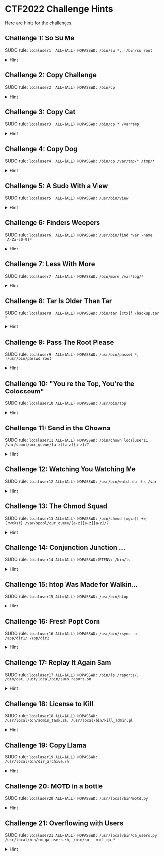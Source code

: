 # CTF2022 Challenge Hints
Here are hints for the challenges.

## Challenge 1: So Su Me
SUDO rule: `localuser1	ALL=(ALL) NOPASSWD: /bin/su *, !/bin/su root`

<details>
  <summary>Hint</summary>
Does that ! do what the author of rule intended it to do?
</details>

## Challenge 2: Copy Challenge
SUDO rule: `localuser2	ALL=(ALL) NOPASSWD: /bin/cp`

<details>
  <summary>Hint</summary>
You can copy any file, including one you wrote, to anywhere on the system, including overwriting files already in place!
</details>

## Challenge 3: Copy Cat
SUDO rule: `localuser3	ALL=(ALL) NOPASSWD: /bin/cp * /var/tmp`

<details>
  <summary>Hint</summary>
Have you thought about what a symbolic link could do for you?
</details>

## Challenge 4: Copy Dog
SUDO rule: `localuser4	ALL=(ALL) NOPASSWD: /bin/cp /var/tmp/* /tmp/*`

<details>
  <summary>Hint</summary>
Try connecting the dots?
</details>

## Challenge 5: A Sudo With a View
SUDO rule: `localuser5	ALL=(ALL) NOPASSWD: /usr/bin/view`

<details>
  <summary>Hint</summary>
Read that man page again.
</details>

## Challenge 6: Finders Weepers
SUDO rule: `localuser6	ALL=(ALL) NOPASSWD: /usr/bin/find /var -name [A-Za-z0-9]*`

<details>
  <summary>Hint</summary>
Check those command line arguments for find again.
</details>

## Challenge 7: Less With More
SUDO rule: `localuser7	ALL=(ALL) NOPASSWD: /bin/more /var/log/*`

<details>
  <summary>Hint</summary>
Have you tried typing h?
</details>

## Challenge 8: Tar Is Older Than Tar
SUDO rule: `localuser8	ALL=(ALL) NOPASSWD: /bin/tar [ctx]f /backup.tar *`

<details>
  <summary>Hint</summary>
Run "pwd", and consider that for a moment.
</details>

## Challenge 9: Pass The Root Please
SUDO rule: `localuser9	ALL=(ALL) NOPASSWD: /usr/bin/passwd *, !/usr/bin/passwd root`

<details>
  <summary>Hint</summary>
Consider the ! and the *.
</details>

## Challenge 10: "You're the Top, You're the Colosseum"
SUDO rule: `localuser10	ALL=(ALL) NOPASSWD: /usr/bin/top`

<details>
  <summary>Hint</summary>
Re-read that top man page.
</details>

## Challenge 11: Send in the Chowns
SUDO rule: `localuser11	ALL=(ALL) NOPASSWD: /bin/chown localuser11 /var/spool/our_queue/[a-z][a-z][a-z]/?`

<details>
  <summary>Hint</summary>
Concentrate on the '?'.
</details>

## Challenge 12: Watching You Watching Me
SUDO rule: `localuser12	ALL=(ALL) NOPASSWD: /usr/bin/watch du -hs /var`

<details>
  <summary>Hint</summary>
Are you on the right *path*?
</details>

## Challenge 13: The Chmod Squad
SUDO rule: `localuser13	ALL=(ALL) NOPASSWD: /bin/chmod [ugoa][-+=][rwxXst] /var/spool/our_queue/[a-z][a-z][a-z]/?`

<details>
  <summary>Hint</summary>
Try re-reading the chmod man page.
</details>

## Challenge 14: Conjunction Junction ...
SUDO rule: `localuser14	ALL=(ALL) NOPASSWD:SETENV: /bin/ls`

<details>
  <summary>Hint</summary>
Look at sudo -l again, and read all the things.
</details>

## Challenge 15: htop Was Made for Walkin...
SUDO rule: `localuser15	ALL=(ALL) NOPASSWD: /usr/bin/htop`

<details>
  <summary>Hint</summary>
To find the right path, hit h and go through all the features.
</details>

## Challenge 16: Fresh Popt Corn
SUDO rule: `localuser16	ALL=(ALL) NOPASSWD: /usr/bin/rsync -a /app/dir1/ /app/dir2`

<details>
  <summary>Hint</summary>
Try ldd and re-read the man page.
</details>

## Challenge 17: Replay It Again Sam
SUDO rule: `localuser17	ALL=(ALL) NOPASSWD: /bin/ls /reports/, /bin/cat, /usr/local/bin/sudo_report.sh`

<details>
  <summary>Hint</summary>
This one is hard, but I have sed that before.
</details>

## Challenge 18: License to Kill
SUDO rule: `localuser18	ALL=(ALL) NOPASSWD: /usr/local/bin/admin_task.sh, /usr/local/bin/kill_admin.pl`

<details>
  <summary>Hint</summary>
Hmm... system() eh?
</details>

## Challenge 19: Copy Llama
SUDO rule: `localuser19	ALL=(ALL) NOPASSWD: /usr/local/bin/dir_archive.sh`

<details>
  <summary>Hint</summary>
$F <-- Hmm...
</details>

## Challenge 20: MOTD in a bottle
SUDO rule: `localuser20	ALL=(ALL) NOPASSWD: /usr/local/bin/motd.py`

<details>
  <summary>Hint</summary>
What's this dash e doing in here?
</details>

## Challenge 21: Overflowing with Users
SUDO rule: `localuser21	ALL=(ALL) NOPASSWD: /usr/local/bin/qa_users.py, /usr/local/bin/rm_qa_users.sh, /bin/su - mail_qa_*`

<details>
  <summary>Hint</summary>
This one is real hard, no hints for you!
</details>
